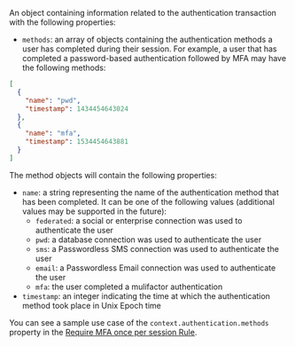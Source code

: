 An object containing information related to the authentication transaction with the following properties:

- `methods`: an array of objects containing the authentication methods a user has completed during their session. For example, a user that has completed a password-based authentication followed by MFA may have the following methods:

```json
[
  {
    "name": "pwd",
    "timestamp": 1434454643024
  },
  {
    "name": "mfa",
    "timestamp": 1534454643881
  }
]
```

The method objects will contain the following properties:

- `name`: a string representing the name of the authentication method that has been completed. It can be one of the following values (additional values may be supported in the future):
  - `federated`: a social or enterprise connection was used to authenticate the user
  - `pwd`: a database connection was used to authenticate the user
  - `sms`: a Passwordless SMS connection was used to authenticate the user
  - `email`: a Passwordless Email connection was used to authenticate the user
  - `mfa`: the user completed a mulifactor authentication
- `timestamp`: an integer indicating the time at which the authentication method took place in Unix Epoch time

You can see a sample use case of the `context.authentication.methods` property in the [Require MFA once per session Rule](https://github.com/auth0/rules/blob/master/src/rules/require-mfa-once-per-session.js).
